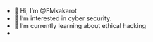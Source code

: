 - 👋 Hi, I’m @FMkakarot
- 👀 I’m interested in cyber security. 
- 🌱 I’m currently learning about ethical hacking
- 

<!---
FMkakarot/FMkakarot is a ✨ special ✨ repository because its `README.md` (this file) appears on your GitHub profile.
You can click the Preview link to take a look at your changes.
--->
